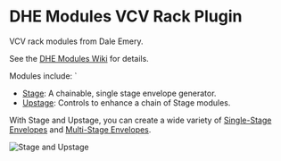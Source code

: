
# DHE Modules VCV Rack Plugin

VCV rack modules from Dale Emery.

See the [DHE Modules Wiki](https://github.com/dhemery/DHE-Modules/wiki/) for details.


Modules include:
`
- [Stage](https://github.com/dhemery/DHE-Modules/wiki/Stage): A chainable, single stage envelope generator.
- [Upstage](https://github.com/dhemery/DHE-Modules/wiki/Upstage): Controls to enhance a chain of Stage modules.

With Stage and Upstage,
you can create a wide variety
of [Single-Stage Envelopes](https://github.com/dhemery/DHE-Modules/wiki/Single-Stage-Envelopes)
and [Multi-Stage Envelopes](https://github.com/dhemery/DHE-Modules/wiki/Multi-Stage-Envelopes).

![Stage and Upstage](https://raw.githubusercontent.com/wiki/dhemery/DHE-Modules/images/splash.png)
